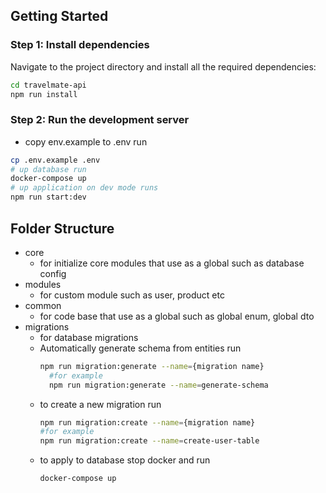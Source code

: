 
## Getting Started

### Step 1: Install dependencies

Navigate to the project directory and install all the required dependencies:

```bash
cd travelmate-api
npm run install
```


### Step 2: Run the development server
- copy env.example to .env run 
```bash
cp .env.example .env
# up database run
docker-compose up
# up application on dev mode runs
npm run start:dev
```

## Folder Structure
- core
    - for initialize core modules that use as a global such as database config
- modules
    - for custom module such as user, product etc
- common
    - for code base that use as a global such as global enum, global dto
- migrations
    - for database migrations
    - Automatically generate schema from entities run
      ```sh
      npm run migration:generate --name={migration name} 
        #for example
        npm run migration:generate --name=generate-schema
      ```
    - to create a new migration run 
        ```sh 
        npm run migration:create --name={migration name} 
        #for example
        npm run migration:create --name=create-user-table 
        ```
    - to apply to database stop docker and run 
        ```sh
        docker-compose up
        ```